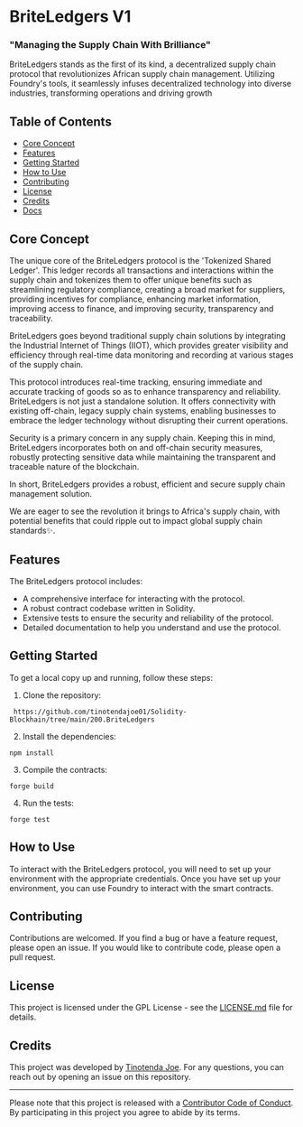 # BriteLedgers V1

### "Managing the Supply Chain With Brilliance"

BriteLedgers stands as the first of its kind, a decentralized supply chain protocol that revolutionizes African supply chain management. Utilizing Foundry's tools, it seamlessly infuses decentralized technology into diverse industries, transforming operations and driving growth

## Table of Contents

- [Core Concept](#core-concept)
- [Features](#features)
- [Getting Started](#getting-started)
- [How to Use](#how-to-use)
- [Contributing](#contributing)
- [License](#license)
- [Credits](#credits)
- [Docs](link_to_docs)

## Core Concept

The unique core of the BriteLedgers protocol is the 'Tokenized Shared Ledger'. This ledger records all transactions and interactions within the supply chain and tokenizes them to offer unique benefits such as streamlining regulatory compliance, creating a broad market for suppliers, providing incentives for compliance, enhancing market information, improving access to finance, and improving security, transparency and traceability.

BriteLedgers goes beyond traditional supply chain solutions by integrating the Industrial Internet of Things (IIOT), which provides greater visibility and efficiency through real-time data monitoring and recording at various stages of the supply chain.

This protocol introduces real-time tracking, ensuring immediate and accurate tracking of goods so as to enhance transparency and reliability. BriteLedgers is not just a standalone solution. It offers connectivity with existing off-chain, legacy supply chain systems, enabling businesses to embrace the ledger technology without disrupting their current operations.

Security is a primary concern in any supply chain. Keeping this in mind, BriteLedgers incorporates both on and off-chain security measures, robustly protecting sensitive data while maintaining the transparent and traceable nature of the blockchain.

In short, BriteLedgers provides a robust, efficient and secure supply chain management solution.

We are eager to see the revolution it brings to Africa's supply chain, with potential benefits that could ripple out to impact global supply chain standards✨.

## Features

The BriteLedgers protocol includes:

- A comprehensive interface for interacting with the protocol.
- A robust contract codebase written in Solidity.
- Extensive tests to ensure the security and reliability of the protocol.
- Detailed documentation to help you understand and use the protocol.

## Getting Started

To get a local copy up and running, follow these steps:

1. Clone the repository:

```
 https://github.com/tinotendajoe01/Solidity-Blockhain/tree/main/200.BriteLedgers
```

2. Install the dependencies:

```
npm install

```

3. Compile the contracts:

```
forge build
```

4. Run the tests:

```
forge test
```

## How to Use

To interact with the BriteLedgers protocol, you will need to set up your environment with the appropriate credentials. Once you have set up your environment, you can use Foundry to interact with the smart contracts.

## Contributing

Contributions are welcomed. If you find a bug or have a feature request, please open an issue. If you would like to contribute code, please open a pull request.

## License

This project is licensed under the GPL License - see the [LICENSE.md](LICENSE.md) file for details.

## Credits

This project was developed by [Tinotenda Joe](https://github.com/tinotendajoe01). For any questions, you can reach out by opening an issue on this repository.

---

Please note that this project is released with a [Contributor Code of Conduct](CODE_OF_CONDUCT.md). By participating in this project you agree to abide by its terms.
